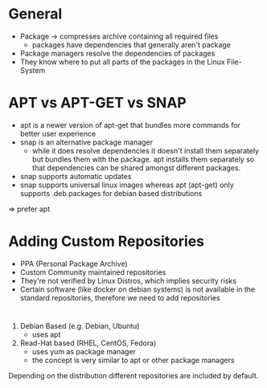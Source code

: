 # General
- Package -> compresses archive containing all required files
  - packages have dependencies that generally aren't package
- Package managers resolve the dependencies of packages
- They know where to put all parts of the packages in the Linux File-System

# APT vs APT-GET vs SNAP
- apt is a newer version of apt-get that bundles more commands for better user
  experience
- snap is an alternative package manager
    - while it does resolve dependencies it doesn't install them separately but
      bundles them with the package. apt installs them separately so that
      dependencies can be shared amongst different packages.
- snap supports automatic updates
- snap supports universal linux images whereas apt (apt-get) only supports .deb
  packages for debian based distributions

=> prefer apt

# Adding Custom Repositories
- PPA (Personal Package Archive)
- Custom Community maintained repositories
- They're not verified by Linux Distros, which implies security risks
- Certain software (like docker on debian systems) is not available in the
  standard repositories, therefore we need to add repositories

# 
1. Debian Based (e.g. Debian, Ubuntu)
    - uses apt
2. Read-Hat based (RHEL, CentOS, Fedora)
    - uses yum as package manager
    - the concept is very similar to apt or other package managers

Depending on the distribution different repositories are included by default.
